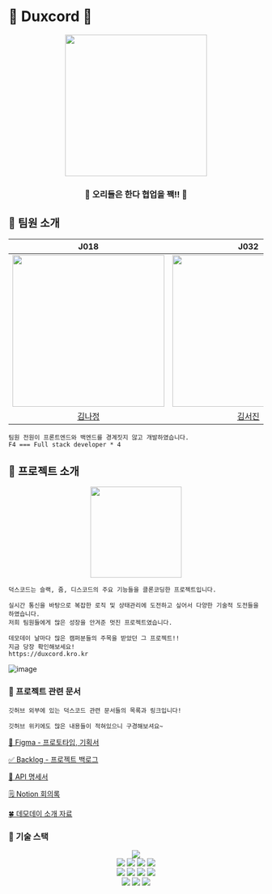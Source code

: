# 🦆 Duxcord 🦆

<div align="center">   
    <img src="https://i.imgur.com/DCdfQJF.png" width="280px"/>
    <h3> 🦆 오리들은 한다 협업을 꽥!! 🦆</h3>
</div>
    
## 🐤 팀원 소개

|J018|J032|J060|J116|
|:---:|:---:|:---:|:---:|
|<img src="https://github.com/Najeong-Kim.png" width="300"/>|<img src="https://github.com/SeojinSeojin.png" width="300"/>|<img src="https://github.com/superLipbalm.png" width="300"/>|<img src="https://github.com/shinhyogeun.png" width="300"/>|
|[김나정](https://github.com/Najeong-Kim)|[김서진](https://github.com/SeojinSeojin)|[김찬희](https://github.com/superLipbalm)|[신효근](https://github.com/shinhyogeun)|

``` 
팀원 전원이 프론트엔드와 백엔드를 경계짓지 않고 개발하였습니다.
F4 === Full stack developer * 4
```

## 🐤 프로젝트 소개

<div align="center">
<img src="https://user-images.githubusercontent.com/48249505/144185166-c326494f-e836-4538-a5c2-d5ae37ca3202.png" height="180" />
</div>

```
덕스코드는 슬랙, 줌, 디스코드의 주요 기능들을 클론코딩한 프로젝트입니다.

실시간 통신을 바탕으로 복잡한 로직 및 상태관리에 도전하고 싶어서 다양한 기술적 도전들을 하였습니다.
저희 팀원들에게 많은 성장을 안겨준 멋진 프로젝트였습니다. 

데모데이 날마다 많은 캠퍼분들의 주목을 받았던 그 프로젝트!!
지금 당장 확인해보세요!
https://duxcord.kro.kr
```

![image](https://user-images.githubusercontent.com/48249505/144191480-8b9c5f0f-0e2e-4a69-b15f-025fdcc67aa9.png)



### 📂 프로젝트 관련 문서

```
깃허브 외부에 있는 덕스코드 관련 문서들의 목록과 링크입니다!

깃허브 위키에도 많은 내용들이 적혀있으니 구경해보셔요~
```

[🎨 Figma - 프로토타입, 기획서](https://www.figma.com/file/ZXDGBL14spjQN5Sg5oNKmk/F4---Dukscord-team-library?node-id=0%3A1)

[✅ Backlog - 프로젝트 백로그](https://docs.google.com/spreadsheets/d/1ZE9i0EBaLrRuUyG1Lm7QnRl2xQV2y2bbJFFlxtXfe3s/edit#gid=0)

[📡 API 명세서](https://documenter.getpostman.com/view/14299488/UVJcncc2)

[🗒 Notion 회의록](https://seojinseojin.notion.site/Boost-Camp-Final-Project-78fc4440fc2d45d99b5f47b9bac60fec)

[🍀 데모데이 소개 자료](https://seojinseojin.notion.site/ecb9c3c8db3346cd97ad5d35fde624c0)

### 🐤 기술 스택

<div align="center">
  <img src="https://img.shields.io/badge/TypeScript-3178C6?style=flat-square&logo=typescript&logoColor=white"/><br>
  <img src="https://img.shields.io/badge/React-61DAFB?style=flat-square&logo=React&logoColor=white"/>
  <img src="https://img.shields.io/badge/redux-764ABC?style=flat-square&logo=Redux&logoColor=white"/>
  <img src="https://img.shields.io/badge/SWR-E5E5E5?style=flat-square"/>
  <img src="https://img.shields.io/badge/styled--components-DB7093?style=flat-square&logo=styled-components&logoColor=white"/><br>
  <img src="https://img.shields.io/badge/Node.js-339933?style=flat-square&logo=Node.js&logoColor=white"/>
  <img src="https://img.shields.io/badge/express-000000?style=flat-square&logo=Express&logoColor=white"/>
  <img src="https://img.shields.io/badge/MySQL-4479A1?style=flat-square&logo=MySQL&logoColor=white"/>
  <img src="https://img.shields.io/badge/TypeORM-FF4716?style=flat-square&logo=%20Actions&logoColor=white"/><br>
  <img src="https://img.shields.io/badge/Jest-C21325?style=flat-square&logo=Jest&logoColor=white"/>
  <img src="https://img.shields.io/badge/React%20Testing%20Library-121212?style=flat-square&logo=Testing Library&logoColor=E33332"/>
  <img src="https://img.shields.io/badge/github action-2671E5?style=flat-square&logo=GitHub%20Actions&logoColor=white"/>
</div>
